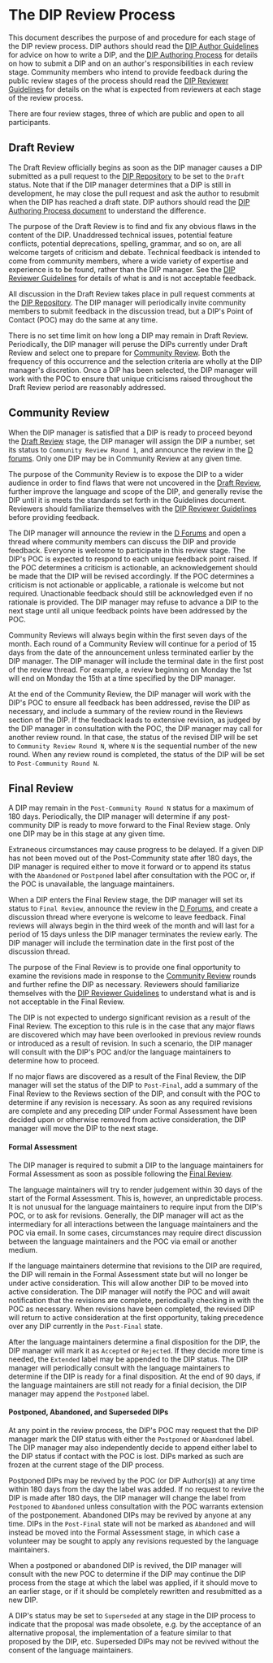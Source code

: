 # The DIP Review Process
This document describes the purpose of and procedure for each stage of the DIP review process. DIP authors should read the [DIP Author Guidelines](./guidelines-authors.md) for advice on how to write a DIP, and the [DIP Authoring Process](./process-authoring.md) for details on how to submit a DIP and on an author's responsibilities in each review stage. Community members who intend to provide feedback during the public review stages of the process should read the [DIP Reviewer Guidelines](guidelines-reviewers.md) for details on the what is expected from reviewers at each stage of the review process.

There are four review stages, three of which are public and open to all participants.

## Draft Review
The Draft Review officially begins as soon as the DIP manager causes a DIP submitted as a pull request to the [DIP Repository] to be set to the `Draft` status. Note that if the DIP manager determines that a DIP is still in development, he may close the pull request and ask the author to resubmit when the DIP has reached a draft state. DIP authors should read the [DIP Authoring Process document](./process-authoring.md) to understand the difference.

The purpose of the Draft Review is to find and fix any obvious flaws in the content of the DIP. Unaddressed technical issues, potential feature conflicts, potential deprecations, spelling, grammar, and so on, are all welcome targets of criticism and debate. Technical feedback is intended to come from community members, where a wide variety of expertise and experience is to be found, rather than the DIP manager. See the [DIP Reviewer Guidelines] for details of what is and is not acceptable feedback.

All discussion in the Draft Review takes place in pull request comments at the [DIP Repository]. The DIP manager will periodically invite community members to submit feedback in the discussion tread, but a DIP's Point of Contact (POC) may do the same at any time.

There is no set time limit on how long a DIP may remain in Draft Review. Periodically, the DIP manager will peruse the DIPs currently under Draft Review and select one to prepare for [Community Review](#community-review). Both the frequency of this occurrence and the selection criteria are wholly at the DIP manager's discretion. Once a DIP has been selected, the DIP manager will work with the POC to ensure that unique criticisms raised throughout the Draft Review period are reasonably addressed.

## Community Review
When the DIP manager is satisfied that a DIP is ready to proceed beyond the [Draft Review](#draft-review) stage, the DIP manager will assign the DIP a number, set its status to `Community Review Round 1`, and announce the review in the [D forums]. Only one DIP may be in Community Review at any given time.

The purpose of the Community Review is to expose the DIP to a wider audience in order to find flaws that were not uncovered in the [Draft Review](#draft-review), further improve the language and scope of the DIP, and generally revise the DIP until it is meets the standards set forth in the Guidelines document. Reviewers should familiarize themselves with the [DIP Reviewer Guidelines] before providing feedback.

The DIP manager will announce the review in the [D Forums] and open a thread where community members can discuss the DIP and provide feedback. Everyone is welcome to participate in this review stage. The DIP's POC is expected to respond to each unique feedback point raised. If the POC determines a criticism is actionable, an acknowledgement should be made that the DIP will be revised accordingly. If the POC determines a criticism is not actionable or applicable, a rationale is welcome but not required. Unactionable feedback should still be acknowledged even if no rationale is provided. The DIP manager may refuse to advance a DIP to the next stage until all unique feedback points have been addressed by the POC.

Community Reviews will always begin within the first seven days of the month. Each round of a Community Review will continue for a period of 15 days from the date of the announcement unless terminated earlier by the DIP manager. The DIP manager will include the terminal date in the first post of the review thread. For example, a review beginning on Monday the 1st will end on Monday the 15th at a time specified by the DIP manager.

At the end of the Community Review, the DIP manager will work with the DIP's POC to ensure all feedback has been addressed, revise the DIP as necessary, and include a summary of the review round in the Reviews section of the DIP. If the feedback leads to extensive revision, as judged by the DIP manager in consultation with the POC, the DIP manager may call for another review round. In that case, the status of the revised DIP will be set to `Community Review Round N`, where `N` is the sequential number of the new round. When any review round is completed, the status of the DIP will be set to `Post-Community Round N`.

## Final Review
A DIP may remain in the `Post-Community Round N` status for a maximum of 180 days. Periodically, the DIP manager will determine if any post-community DIP is ready to move forward to the Final Review stage. Only one DIP may be in this stage at any given time.

Extraneous circumstances may cause progress to be delayed. If a given DIP has not been moved out of the Post-Community state after 180 days, the DIP manager is required either to move it forward or to append its status with the `Abandoned` or `Postponed` label after consultation with the POC or, if the POC is unavailable, the language maintainers.

When a DIP enters the Final Review stage, the DIP manager will set its status to `Final Review`, announce the review in the [D Forums], and create a discussion thread where everyone is welcome to leave feedback. Final reviews will always begin in the third week of the month and will last for a period of 15 days unless the DIP manager terminates the review early. The DIP manager will include the termination date in the first post of the discussion thread.

The purpose of the Final Review is to provide one final opportunity to examine the revisions made in response to the [Community Review](#community-review) rounds and further refine the DIP as necessary. Reviewers should familiarize themselves with the [DIP Reviewer Guidelines] to understand what is and is not acceptable in the Final Review.

The DIP is not expected to undergo significant revision as a result of the Final Review. The exception to this rule is in the case that any major flaws are discovered which may have been overlooked in previous review rounds or introduced as a result of revision. In such a scenario, the DIP manager will consult with the DIP's POC and/or the language maintainers to determine how to proceed.

If no major flaws are discovered as a result of the Final Review, the DIP manager will set the status of the DIP to `Post-Final`, add a summary of the Final Review to the Reviews section of the DIP, and consult with the POC to determine if any revision is necessary. As soon as any required revisions are complete and any preceding DIP under Formal Assessment have been decided upon or otherwise removed from active consideration, the DIP manager will move the DIP to the next stage.

#### Formal Assessment
The DIP manager is required to submit a DIP to the language maintainers for Formal Assessment as soon as possible following the [Final Review](#final-review).

The language maintainers will try to render judgement within 30 days of the start of the Formal Assessment. This is, however, an unpredictable process. It is not unusual for the language maintainers to require input from the DIP's POC, or to ask for revisions. Generally, the DIP manager will act as the intermediary for all interactions between the language maintainers and the POC via email. In some cases, circumstances may require direct discussion between the language maintainers and the POC via email or another medium.

If the language maintainers determine that revisions to the DIP are required, the DIP will remain in the Formal Assessment state but will no longer be under active consideration. This will allow another DIP to be moved into active consideration. The DIP manager will notify the POC and will await notification that the revisions are complete, periodically checking in with the POC as necessary. When revisions have been completed, the revised DIP will return to active consideration at the first opportunity, taking precedence over any DIP currently in the `Post-Final` state.

After the language maintainers determine a final disposition for the DIP, the DIP manager will mark it as `Accepted` or `Rejected`. If they decide more time is needed, the `Extended` label may be appended to the DIP status. The DIP manager will periodically consult with the language maintainers to determine if the DIP is ready for a final disposition. At the end of 90 days, if the language maintainers are still not ready for a finial decision, the DIP manager may append the `Postponed` label.

#### Postponed, Abandoned, and Superseded DIPs
At any point in the review process, the DIP's POC may request that the DIP manager mark the DIP status with either the `Postponed` or `Abandoned` label. The DIP manager may also independently decide to append either label to the DIP status if contact with the POC is lost. DIPs marked as such are frozen at the current stage of the DIP process.

Postponed DIPs may be revived by the POC (or DIP Author(s)) at any time within 180 days from the day the label was added. If no request to revive the DIP is made after 180 days, the DIP manager will change the label from `Postponed` to `Abandoned` unless consultation with the POC warrants extension of the postponement.  Abandoned DIPs may be revived by anyone at any time. DIPs in the `Post-Final` state will not be marked as `Abandoned` and will instead be moved into the Formal Assessment stage, in which case a volunteer may be sought to apply any revisions requested by the language maintainers.

When a postponed or abandoned DIP is revived, the DIP manager will consult with the new POC to determine if the DIP may continue the DIP process from the stage at which the label was applied, if it should move to an earlier stage, or if it should be completely rewritten and resubmitted as a new DIP.

A DIP's status may be set to `Superseded` at any stage in the DIP process to indicate that the proposal was made obsolete, e.g. by the acceptance of an alternative proposal, the implementation of a feature similar to that proposed by the DIP, etc. Superseded DIPs may not be revived without the consent of the language maintainers.

[DIP Repository]: https://github.com/dlang/DIPs
[D Forums]: https://forum.dlang.org/
[DIP Reviewer Guidelines]: ./guidelines-reviewers
